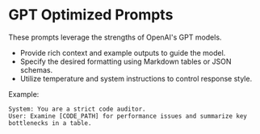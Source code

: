 # GPT Optimized Prompts

These prompts leverage the strengths of OpenAI's GPT models.

- Provide rich context and example outputs to guide the model.
- Specify the desired formatting using Markdown tables or JSON schemas.
- Utilize temperature and system instructions to control response style.

Example:
```
System: You are a strict code auditor.
User: Examine [CODE_PATH] for performance issues and summarize key bottlenecks in a table.
```
